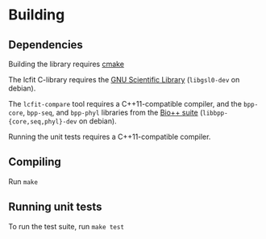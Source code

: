 # Building

## Dependencies

Building the library requires [cmake][1]

The lcfit C-library requires the [GNU Scientific Library][2] (`libgsl0-dev` on debian).

The `lcfit-compare` tool requires a C++11-compatible compiler, and the `bpp-core`, `bpp-seq`, and `bpp-phyl` libraries from the [Bio++ suite][3] (`libbpp-{core,seq,phyl}-dev` on debian).

Running the unit tests requires a C++11-compatible compiler.

## Compiling

Run `make`

## Running unit tests

To run the test suite, run `make test`

[1]: http://www.cmake.org
[2]: http://www.gnu.org/s/gsl
[3]: http://biopp.univ-montp2.fr
